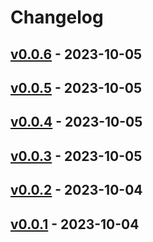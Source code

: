 # Changelog

## [v0.0.6](https://github.com/orangekame3/paclear/compare/v0.0.5...v0.0.6) - 2023-10-05

## [v0.0.5](https://github.com/orangekame3/paclear/compare/v0.0.4...v0.0.5) - 2023-10-05

## [v0.0.4](https://github.com/orangekame3/paclear/compare/v0.0.3...v0.0.4) - 2023-10-05

## [v0.0.3](https://github.com/orangekame3/paclear/compare/v0.0.2...v0.0.3) - 2023-10-05

## [v0.0.2](https://github.com/orangekame3/paclear/compare/v0.0.1...v0.0.2) - 2023-10-04

## [v0.0.1](https://github.com/orangekame3/paclear/commits/v0.0.1) - 2023-10-04
